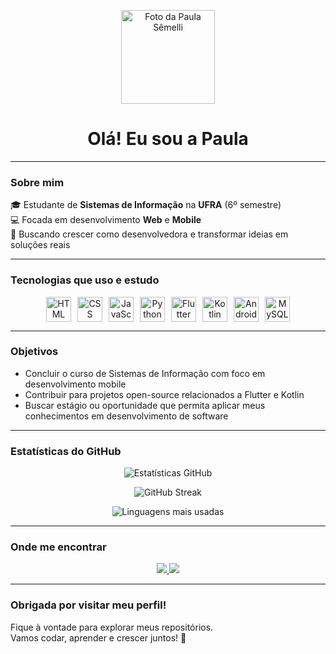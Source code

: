 <p align="center">
  <img src="https://github.com/semellicodes.png" width="150" alt="Foto da Paula Sêmelli"/>
</p>

<h1 align="center">Olá! Eu sou a Paula </h1>


---

### Sobre mim

🎓 Estudante de **Sistemas de Informação** na **UFRA** (6º semestre)  
💻 Focada em desenvolvimento **Web** e **Mobile**  
🚀 Buscando crescer como desenvolvedora e transformar ideias em soluções reais  

---

### Tecnologias que uso e estudo

<div align="center" style="display: flex; flex-wrap: wrap; gap: 10px; justify-content: center;">
  <img src="https://cdn.jsdelivr.net/gh/devicons/devicon/icons/html5/html5-original.svg" width="40" alt="HTML" />
  <img src="https://cdn.jsdelivr.net/gh/devicons/devicon/icons/css3/css3-original.svg" width="40" alt="CSS" />
  <img src="https://cdn.jsdelivr.net/gh/devicons/devicon/icons/javascript/javascript-original.svg" width="40" alt="JavaScript" />
  <img src="https://cdn.jsdelivr.net/gh/devicons/devicon/icons/python/python-original.svg" width="40" alt="Python" />
  <img src="https://cdn.jsdelivr.net/gh/devicons/devicon/icons/flutter/flutter-original.svg" width="40" alt="Flutter" />
  <img src="https://cdn.jsdelivr.net/gh/devicons/devicon/icons/kotlin/kotlin-original.svg" width="40" alt="Kotlin" />
  <img src="https://cdn.jsdelivr.net/gh/devicons/devicon/icons/android/android-original.svg" width="40" alt="Android" />
  <img src="https://cdn.jsdelivr.net/gh/devicons/devicon/icons/mysql/mysql-original.svg" width="40" alt="MySQL" />
</div>

---

### Objetivos

- Concluir o curso de Sistemas de Informação com foco em desenvolvimento mobile  
- Contribuir para projetos open-source relacionados a Flutter e Kotlin  
- Buscar estágio ou oportunidade que permita aplicar meus conhecimentos em desenvolvimento de software  

---

### Estatísticas do GitHub

<p align="center">
  <img src="https://github-readme-stats.vercel.app/api?username=semellicodes&show_icons=true&theme=dracula&locale=pt-br" alt="Estatísticas GitHub" />
</p>

<p align="center">
  <img src="https://github-readme-streak-stats.herokuapp.com/?user=semellicodes&theme=dracula" alt="GitHub Streak" />
</p>

<p align="center">
  <img src="https://github-readme-stats.vercel.app/api/top-langs/?username=semellicodes&layout=compact&theme=dracula" alt="Linguagens mais usadas" />
</p>

---

### Onde me encontrar

<p align="center">
  <a href="https://www.linkedin.com/in/paulasemelli/" target="_blank">
    <img src="https://img.shields.io/badge/-LinkedIn-blue?style=for-the-badge&logo=linkedin&logoColor=white" />
  </a>
  <a href="mailto:paulaufra2023@gmail.com">
    <img src="https://img.shields.io/badge/-Gmail-red?style=for-the-badge&logo=gmail&logoColor=white" />
  </a>
</p>

---

### Obrigada por visitar meu perfil!

Fique à vontade para explorar meus repositórios.  
Vamos codar, aprender e crescer juntos! 🚀
